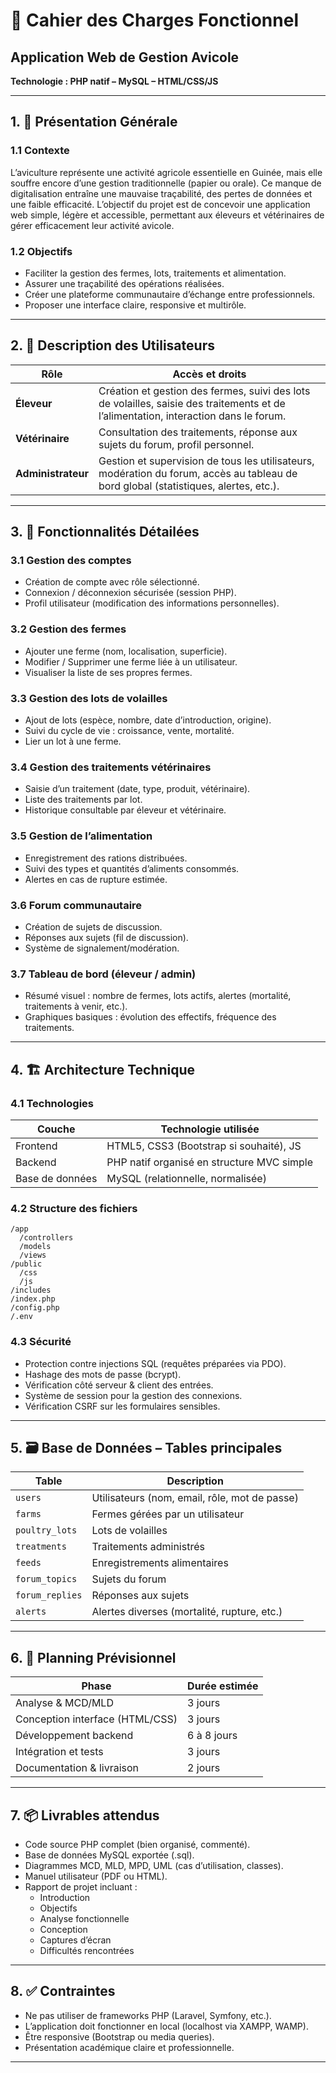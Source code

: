 

# 📘 Cahier des Charges Fonctionnel  
## Application Web de Gestion Avicole  
**Technologie : PHP natif – MySQL – HTML/CSS/JS**

---

## 1. 🔷 Présentation Générale

### 1.1 Contexte
L’aviculture représente une activité agricole essentielle en Guinée, mais elle souffre encore d’une gestion traditionnelle (papier ou orale). Ce manque de digitalisation entraîne une mauvaise traçabilité, des pertes de données et une faible efficacité. L’objectif du projet est de concevoir une application web simple, légère et accessible, permettant aux éleveurs et vétérinaires de gérer efficacement leur activité avicole.

### 1.2 Objectifs
- Faciliter la gestion des fermes, lots, traitements et alimentation.
- Assurer une traçabilité des opérations réalisées.
- Créer une plateforme communautaire d’échange entre professionnels.
- Proposer une interface claire, responsive et multirôle.

---

## 2. 🔶 Description des Utilisateurs

| Rôle              | Accès et droits                                                                                                                                  |
|-------------------|--------------------------------------------------------------------------------------------------------------------------------------------------|
| **Éleveur**        | Création et gestion des fermes, suivi des lots de volailles, saisie des traitements et de l’alimentation, interaction dans le forum.          |
| **Vétérinaire**    | Consultation des traitements, réponse aux sujets du forum, profil personnel.                                                                   |
| **Administrateur** | Gestion et supervision de tous les utilisateurs, modération du forum, accès au tableau de bord global (statistiques, alertes, etc.).           |

---

## 3. 📌 Fonctionnalités Détailées

### 3.1 Gestion des comptes
- Création de compte avec rôle sélectionné.
- Connexion / déconnexion sécurisée (session PHP).
- Profil utilisateur (modification des informations personnelles).

### 3.2 Gestion des fermes
- Ajouter une ferme (nom, localisation, superficie).
- Modifier / Supprimer une ferme liée à un utilisateur.
- Visualiser la liste de ses propres fermes.

### 3.3 Gestion des lots de volailles
- Ajout de lots (espèce, nombre, date d’introduction, origine).
- Suivi du cycle de vie : croissance, vente, mortalité.
- Lier un lot à une ferme.

### 3.4 Gestion des traitements vétérinaires
- Saisie d’un traitement (date, type, produit, vétérinaire).
- Liste des traitements par lot.
- Historique consultable par éleveur et vétérinaire.

### 3.5 Gestion de l’alimentation
- Enregistrement des rations distribuées.
- Suivi des types et quantités d’aliments consommés.
- Alertes en cas de rupture estimée.

### 3.6 Forum communautaire
- Création de sujets de discussion.
- Réponses aux sujets (fil de discussion).
- Système de signalement/modération.

### 3.7 Tableau de bord (éleveur / admin)
- Résumé visuel : nombre de fermes, lots actifs, alertes (mortalité, traitements à venir, etc.).
- Graphiques basiques : évolution des effectifs, fréquence des traitements.

---

## 4. 🏗️ Architecture Technique

### 4.1 Technologies

| Couche     | Technologie utilisée                       |
|------------|---------------------------------------------|
| Frontend   | HTML5, CSS3 (Bootstrap si souhaité), JS     |
| Backend    | PHP natif organisé en structure MVC simple  |
| Base de données | MySQL (relationnelle, normalisée)          |

### 4.2 Structure des fichiers
```
/app
  /controllers
  /models
  /views
/public
  /css
  /js
/includes
/index.php
/config.php
/.env
```

### 4.3 Sécurité
- Protection contre injections SQL (requêtes préparées via PDO).
- Hashage des mots de passe (bcrypt).
- Vérification côté serveur & client des entrées.
- Système de session pour la gestion des connexions.
- Vérification CSRF sur les formulaires sensibles.

---

## 5. 🗃️ Base de Données – Tables principales

| Table             | Description |
|-------------------|-------------|
| `users`           | Utilisateurs (nom, email, rôle, mot de passe) |
| `farms`           | Fermes gérées par un utilisateur |
| `poultry_lots`    | Lots de volailles |
| `treatments`      | Traitements administrés |
| `feeds`           | Enregistrements alimentaires |
| `forum_topics`    | Sujets du forum |
| `forum_replies`   | Réponses aux sujets |
| `alerts`          | Alertes diverses (mortalité, rupture, etc.) |

---

## 6. 📆 Planning Prévisionnel

| Phase                      | Durée estimée |
|---------------------------|----------------|
| Analyse & MCD/MLD         | 3 jours        |
| Conception interface (HTML/CSS) | 3 jours  |
| Développement backend     | 6 à 8 jours    |
| Intégration et tests      | 3 jours        |
| Documentation & livraison | 2 jours        |

---

## 7. 📦 Livrables attendus

- Code source PHP complet (bien organisé, commenté).
- Base de données MySQL exportée (.sql).
- Diagrammes MCD, MLD, MPD, UML (cas d’utilisation, classes).
- Manuel utilisateur (PDF ou HTML).
- Rapport de projet incluant :
  - Introduction
  - Objectifs
  - Analyse fonctionnelle
  - Conception
  - Captures d’écran
  - Difficultés rencontrées

---

## 8. ✅ Contraintes

- Ne pas utiliser de frameworks PHP (Laravel, Symfony, etc.).
- L’application doit fonctionner en local (localhost via XAMPP, WAMP).
- Être responsive (Bootstrap ou media queries).
- Présentation académique claire et professionnelle.

---
